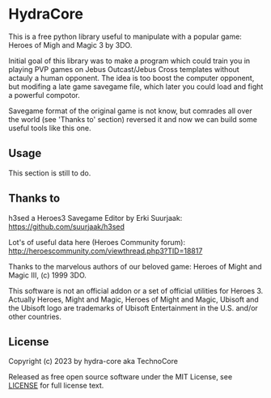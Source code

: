 HydraCore
=========

This is a free python library useful to manipulate with a popular game: Heroes of Migh and Magic 3 by 3DO.

Initial goal of this library was to make a program which could train you in playing PVP games on Jebus Outcast/Jebus Cross templates without actauly a human opponent.
The idea is too boost the computer opponent, but modifing a late game savegame file, which later you could load and fight a powerful compotor.

Savegame format of the original game is not know, but comrades all over the world (see 'Thanks to' section) reversed it and now we can build some useful tools like this one.


Usage
-----

This section is still to do.


Thanks to
---------

h3sed a Heroes3 Savegame Editor by Erki Suurjaak: https://github.com/suurjaak/h3sed

Lot's of useful data here (Heroes Community forum): http://heroescommunity.com/viewthread.php3?TID=18817

Thanks to the marvelous authors of our beloved game: Heroes of Might and Magic III, (c) 1999 3DO.

This software is not an official addon or a set of official utilities for Heroes 3. Actually Heroes, Might and Magic, Heroes of Might and Magic, Ubisoft and the Ubisoft logo are trademarks of Ubisoft Entertainment in the U.S. and/or other countries.


License
-------

Copyright (c) 2023 by hydra-core aka TechnoCore

Released as free open source software under the MIT License,
see [LICENSE](LICENSE) for full license text.
